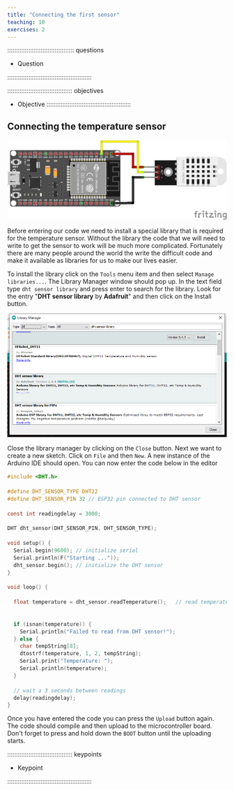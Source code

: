 ```yaml
---
title: "Connecting the first sensor"
teaching: 10
exercises: 2
---
```


:::::::::::::::::::::::::::::::::::::: questions 

- Question

::::::::::::::::::::::::::::::::::::::::::::::::

::::::::::::::::::::::::::::::::::::: objectives

- Objective
::::::::::::::::::::::::::::::::::::::::::::::::

## Connecting the temperature sensor

![Temperature Sensor (DHT22)](fig/DHT22.png)


Before entering our code we need to install a special library that is required for the temperature sensor. Without the library the code that we will need to write to get the sensor to work will be much more complicated. Fortunately there are many people around the world the write the difficult code and make it available as libraries for us to make our lives easier.

To install the library click on the `Tools` menu item and then select `Manage libraries...`. The Library Manager window should pop up. In the text field type `dht sensor library` and press enter to search for the library. Look for the entry "**DHT sensor library** by **Adafruit**" and then click on the Install button.

![Library Manager](fig/librarymanager.png)

Close the library manager by clicking on the `Close` button. Next we want to create a new sketch. Click on `File` and then `New`. A new instance of the Arduino IDE should open. You can now enter the code below in the editor


```c
#include <DHT.h>

#define DHT_SENSOR_TYPE DHT22
#define DHT_SENSOR_PIN 32 // ESP32 pin connected to DHT sensor

const int readingdelay = 3000;

DHT dht_sensor(DHT_SENSOR_PIN, DHT_SENSOR_TYPE);

void setup() {
  Serial.begin(9600); // initialize serial
  Serial.println(F("Starting ..."));
  dht_sensor.begin(); // initialize the DHT sensor
}

void loop() {

  float temperature = dht_sensor.readTemperature();   // read temperature in Celsius


  if (isnan(temperature)) {
    Serial.println("Failed to read from DHT sensor!");
  } else {
    char tempString[8];
    dtostrf(temperature, 1, 2, tempString);
    Serial.print("Temperature: ");
    Serial.println(temperature);
  }

  // wait a 3 seconds between readings
  delay(readingdelay);
}

```

Once you have entered the code you can press the `Upload` button again. The code should compile and then upload to the microcontroller board. Don't forget to press and hold down the `BOOT` button until the uploading starts.

::::::::::::::::::::::::::::::::::::: keypoints 

- Keypoint

::::::::::::::::::::::::::::::::::::::::::::::::

[r-markdown]: https://rmarkdown.rstudio.com/
